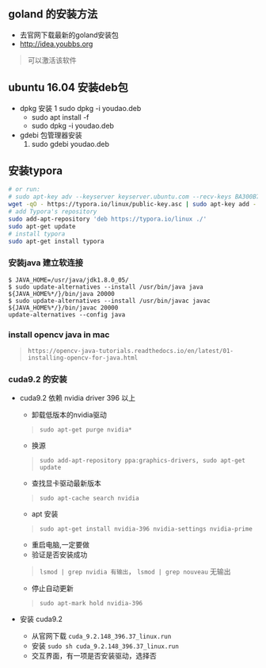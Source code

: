## goland 的安装方法

- 去官网下载最新的goland安装包
- http://idea.youbbs.org
> 可以激活该软件

## ubuntu 16.04 安装deb包
- dpkg 安装
    1 sudo dpkg -i youdao.deb
    - sudo apt install -f 
    - sudo dpkg -i youdao.deb
- gdebi 包管理器安装
    1. sudo gdebi youdao.deb

## 安装typora
```sh
# or run:
# sudo apt-key adv --keyserver keyserver.ubuntu.com --recv-keys BA300B7755AFCFAE
wget -qO - https://typora.io/linux/public-key.asc | sudo apt-key add -
# add Typora's repository
sudo add-apt-repository 'deb https://typora.io/linux ./'
sudo apt-get update
# install typora
sudo apt-get install typora
```
### 安装java 建立软连接
```
$ JAVA_HOME=/usr/java/jdk1.8.0_05/
$ sudo update-alternatives --install /usr/bin/java java ${JAVA_HOME%*/}/bin/java 20000
$ sudo update-alternatives --install /usr/bin/javac javac ${JAVA_HOME%*/}/bin/javac 20000
update-alternatives --config java
```
### install opencv java in mac
> `https://opencv-java-tutorials.readthedocs.io/en/latest/01-installing-opencv-for-java.html`
### cuda9.2 的安装
- cuda9.2 依赖 nvidia driver 396 以上
    - 卸载低版本的nvidia驱动
    > `sudo apt-get purge nvidia*`
    - 换源
    > `sudo add-apt-repository ppa:graphics-drivers, sudo apt-get update`
    - 查找显卡驱动最新版本
    > `sudo apt-cache search nvidia`
    - apt 安装
    > `sudo apt-get install nvidia-396 nvidia-settings nvidia-prime`
    - 重启电脑,一定要做
    - 验证是否安装成功
    > `lsmod | grep nvidia 有输出`， `lsmod | grep nouveau` 无输出
    - 停止自动更新
    > `sudo apt-mark hold nvidia-396`

- 安装 cuda9.2
    - 从官网下载 `cuda_9.2.148_396.37_linux.run`
    - 安装 `sudo sh cuda_9.2.148_396.37_linux.run`
    - 交互界面，有一项是否安装驱动，选择否

